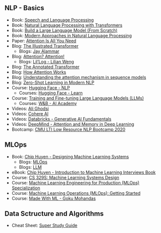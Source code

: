 ## NLP - Basics
- Book: [Speech and Language Processing](https://web.stanford.edu/~jurafsky/slp3/)
- Book: [Natural Language Processing with Transformers](https://github.com/nlp-with-transformers/notebooks)
- Book: [Build a Large Language Model (From Scratch)](https://livebook.manning.com/book/build-a-large-language-model-from-scratch/)
- Book: [Modern Approaches in Natural Language Processing](https://slds-lmu.github.io/seminar_nlp_ss20/)
- Paper: [Attention Is All You Need](https://arxiv.org/abs/1706.03762)
- Blog: [The Illustrated Transformer](https://jalammar.github.io/illustrated-transformer/)
    - Blogs: [Jay Alammar](https://jalammar.github.io/)
- Blog: [Attention? Attention!](https://lilianweng.github.io/posts/2018-06-24-attention/)
    - Blogs: [Lil’Log -  Lilian Weng](https://lilianweng.github.io/)
- Blog: [The Annotated Transformer](https://nlp.seas.harvard.edu/annotated-transformer/)
- Blog: [How Attention Works](https://theaisummer.com/attention/)
- Blog: [Understanding the attention mechanism in sequence models](https://www.jeremyjordan.me/attention/)
- Blog: [Zero-Shot Learning in Modern NLP](https://joeddav.github.io/blog/2020/05/29/ZSL.html)
- Course: [Hugging Face - NLP](https://huggingface.co/learn/nlp-course/chapter1/1)
    - Courses: [Hugging Face - Learn](https://huggingface.co/learn)
- Course: [Training and Fine-tuning Large Language Models (LLMs)](https://www.wandb.courses/courses/training-fine-tuning-LLMs)
    - Courses: [W&B - AI Academy](https://www.wandb.courses/pages/w-b-courses)
- Videos: [Ali Ghodsi](https://www.youtube.com/@DataScienceCoursesUW)
- Videos: [Cohere AI](https://www.youtube.com/@CohereAI/videos)
- Videos: [Databricks - Generative AI Fundamentals](https://www.databricks.com/learn/training/generative-ai-fundamentals-accreditation)
- Videos: [DeepMind - Attention and Memory in Deep Learning](https://www.youtube.com/watch?v=AIiwuClvH6k)
- Bootcamp: [CMU LTI Low Resource NLP Bootcamp 2020](https://github.com/neubig/lowresource-nlp-bootcamp-2020/tree/master)

## MLOps
- Book: [Chip Huyen - Designing Machine Learning Systems](https://www.amazon.com/Designing-Machine-Learning-Systems-Production-Ready/dp/1098107969)
    - Blogs: [MLOps](https://huyenchip.com/mlops/)
    - Blogs: [LLM](https://huyenchip.com/blog/)
- eBook: [Chip Huyen - Introduction to Machine Learning Interviews Book](https://huyenchip.com/ml-interviews-book/)
- Course: [CS 329S: Machine Learning Systems Design](https://stanford-cs329s.github.io/syllabus.html)
- Course: [Machine Learning Engineering for Production (MLOps) Specialization](https://www.coursera.org/specializations/machine-learning-engineering-for-production-mlops)
- Course: [Machine Learning Operations (MLOps): Getting Started
](https://www.coursera.org/learn/mlops-fundamentals/)
- Course: [Made With ML - Goku Mohandas](https://madewithml.com/)

## Data Sctructure and Algorithms
- Cheat Sheet: [Super Study Guide](https://superstudy.guide/algorithms-data-structures/)
